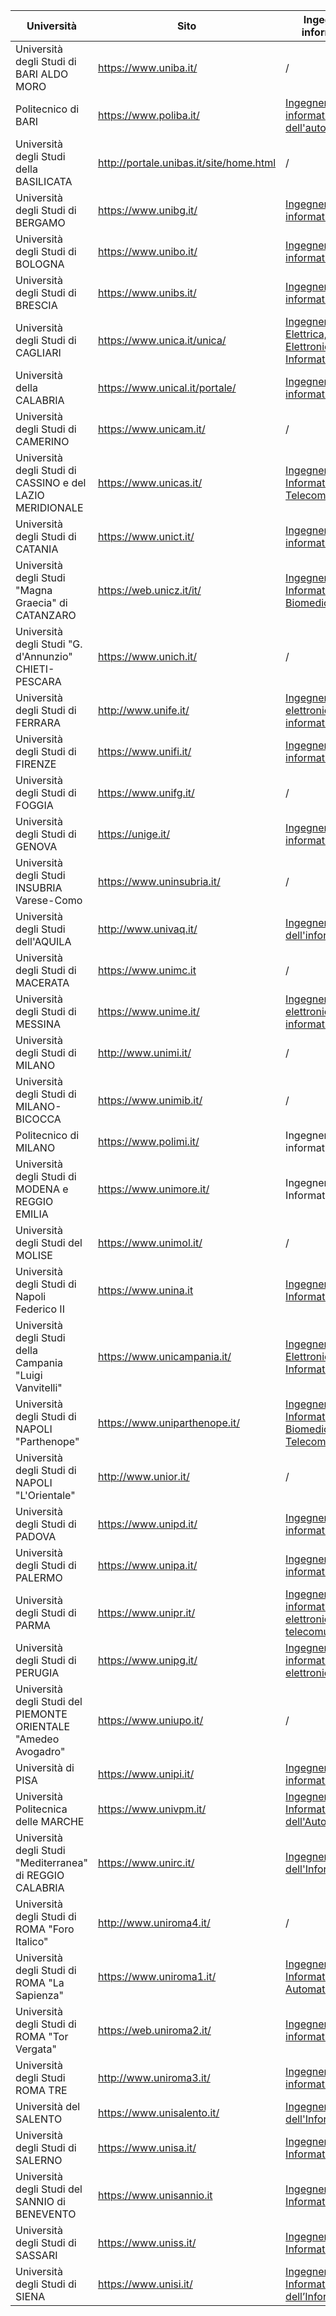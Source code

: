 
| Università                                 | Sito                   | Ingegneria informatica                                            | Informatica
| ------------------------------------------ | ---------------------- | ----------------------------------------------------------------- | ------------
| Università degli Studi di BARI ALDO MORO   | https://www.uniba.it/  | /                                                                 | [Informatica][uniba]  
| Politecnico di BARI                        | https://www.poliba.it/ | [Ingegneria informatica e dell'automazione][poliba]               | /  
| Università degli Studi della BASILICATA    | http://portale.unibas.it/site/home.html  | /                                               | [Informatica][unibas]  
| Università degli Studi di BERGAMO          | https://www.unibg.it/  | [Ingegneria informatica][unibg]                                   | /  
| Università degli Studi di BOLOGNA          | https://www.unibo.it/  | [Ingegneria informatica][unibo_inginf]                            | [Informatica][unibo_inf]
| Università degli Studi di BRESCIA          | https://www.unibs.it/  | [Ingegneria informatica][unibs]                                   | /  
| Università degli Studi di CAGLIARI         | https://www.unica.it/unica/  | [Ingegneria Elettrica, Elettronica e Informatica][unica_inginf] | [Informatica][unica_inf]  
| Università della CALABRIA                  | https://www.unical.it/portale/  | [Ingegneria informatica][unical_inginf]                  | [Informatica][unical_inf]
| Università degli Studi di CAMERINO         | https://www.unicam.it/ | /                                                                 | [Informatica][unicam]          
| Università degli Studi di CASSINO e del LAZIO MERIDIONALE | https://www.unicas.it/ | [Ingegneria Informatica e delle Telecomunicazioni][unicas] | /
| Università degli Studi di CATANIA          | https://www.unict.it/  | [Ingegneria informatica][unict_inginf]                            | [Informatica][unict_inf]
| Università degli Studi "Magna Graecia" di CATANZARO | https://web.unicz.it/it/ | [Ingegneria Informatica e Biomedica][unicz]            | /               
| Università degli Studi "G. d'Annunzio" CHIETI-PESCARA | https://www.unich.it/ | /                                                       | [Economia e Informatica per l'Impresa][unich]
| Università degli Studi di FERRARA          | http://www.unife.it/   | [Ingegneria elettronica e informatica][unife_inginf]              | [Informatica][unife_inf]
| Università degli Studi di FIRENZE          | https://www.unifi.it/  | [Ingegneria informatica][unifi_inginf]                            | [Informatica][unifi_inf]
| Università degli Studi di FOGGIA           | https://www.unifg.it/  | /                                                                 | / 
| Università degli Studi di GENOVA           | https://unige.it/      | [Ingegneria informatica][unige_inginf]                            | [Informatica][unige_inf]
| Università degli Studi INSUBRIA Varese-Como| https://www.uninsubria.it/ | /                                                             | [Informatica][uninsubria]
| Università degli Studi dell'AQUILA         | http://www.univaq.it/  | [Ingegneria dell'informazione][univaq_inginf]                     | [Informatica][univaq_inf]
| Università degli Studi di MACERATA         | https://www.unimc.it   | /                                                                 | /
| Università degli Studi di MESSINA          | https://www.unime.it/  | [Ingegneria elettronica e informatica][unime_inginf]              | [Informatica][unime_inf]
| Università degli Studi di MILANO           | http://www.unimi.it/   | /                                                                 | [Informatica][unimi]
| Università degli Studi di MILANO-BICOCCA   | https://www.unimib.it/ | /                                                                 | [Informatica][unimib]
| Politecnico di MILANO                      | https://www.polimi.it/ | Ingegneria informatica [1][polimi1] [2][polimi2]                  | /
| Università degli Studi di MODENA e REGGIO EMILIA | https://www.unimore.it/ | Ingegneria Informatica [1][unimore_inginf1] [2][unimore_inginf2] | [Informatica][unimore_inf]
| Università degli Studi del MOLISE          | https://www.unimol.it/ | /                                                                 | [Informatica][unimol]
| Università degli Studi di Napoli Federico II | https://www.unina.it | [Ingegneria Informatica][unina_inginf]                            | [Informatica][unina_inf]
| Università degli Studi della Campania "Luigi Vanvitelli" | https://www.unicampania.it/ | [Ingegneria Elettronica e Informatica][unicampania] | /
| Università degli Studi di NAPOLI "Parthenope"| https://www.uniparthenope.it/ | [Ingegneria Informatica, Biomedica e delle Telecomunicazioni][uniparthenope_inginf] | [Informatica][uniparthenope_inf]
| Università degli Studi di NAPOLI "L'Orientale" | http://www.unior.it/ | /                                                               | /
| Università degli Studi di PADOVA           | https://www.unipd.it/  | [Ingegneria informatica][unipd]                                   | / 
| Università degli Studi di PALERMO          | https://www.unipa.it/  | [Ingegneria informatica][unipa_inginf]                            | [Informatica][unipa_inf]
| Università degli Studi di PARMA            | https://www.unipr.it/  | [Ingegneria informatica, elettronica e delle telecomunicazioni][unipr_inginf] | [Informatica][unipr_inf] 
| Università degli Studi di PERUGIA          | https://www.unipg.it/  | [Ingegneria informatica ed elettronica][unipg_inginf]             | [Informatica][unipg_inf]
| Università degli Studi del PIEMONTE ORIENTALE "Amedeo Avogadro" | https://www.uniupo.it/ | /                                            | [Informatica][uniupo]
| Università di PISA                         | https://www.unipi.it/  | [Ingegneria informatica][unipi_inginf]                            | [Informatica][unipi_inf]
| Università Politecnica delle MARCHE        | https://www.univpm.it/ | [Ingegneria Informatica e dell'Automazione][univpm]               | /
| Università degli Studi "Mediterranea" di REGGIO CALABRIA | https://www.unirc.it/ | [Ingegneria dell'Informazione][unirc]                | /
| Università degli Studi di ROMA "Foro Italico" | http://www.uniroma4.it/ | /                                                             | /
| Università degli Studi di ROMA "La Sapienza"  | https://www.uniroma1.it/ | [Ingegneria Informatica e Automatica][uniroma1_inginf]       | [Informatica][uniroma1_inf]
| Università degli Studi di ROMA "Tor Vergata"  | https://web.uniroma2.it/ | [Ingegneria informatica][uniroma2_inginf]                    | [Informatica][uniroma2_inf]
| Università degli Studi ROMA TRE            | http://www.uniroma3.it/ | [Ingegneria informatica][uniroma3]                               | /
| Università del SALENTO                     | https://www.unisalento.it/ | [Ingegneria dell'Informazione][unisalento]                    | /
| Università degli Studi di SALERNO          | https://www.unisa.it/  | [Ingegneria Informatica][unisa_inginf]                            | [Informatica][unisa_inf]
| Università degli Studi del SANNIO di BENEVENTO | https://www.unisannio.it | [Ingegneria Informatica][unisannio]                         | /
| Università degli Studi di SASSARI          | https://www.uniss.it/  | [Ingegneria Informatica][uniss]                                   | /
| Università degli Studi di SIENA            | https://www.unisi.it/  | [Ingegneria Informatica e dell’Informazione][unisi]               | /

[uniba]: https://www.uniba.it/ricerca/dipartimenti/informatica/didattica/corsi-di-laurea/informatica-270/laurea-triennale-in-informatica-d.m.-270-1
[poliba]: https://poliba.esse3.cineca.it/Guide/PaginaCorso.do?corso_id=10002
<!-- //TODO where's the site ? -->
[unibas]:404
[unibg]: https://lt-ii.unibg.it/it/il-corso
[unibo_inginf]: https://corsi.unibo.it/laurea/IngegneriaInformatica/il-corso
[unibo_inf]:https://corsi.unibo.it/laurea/informatica/il-corso
[unibs]: https://www.unibs.it/ugov/degree/4684
[unica_inginf]: http://corsi.unica.it/ingegneriaelettricaeelettronica/didattica/corsi/
[unica_inf]: http://corsi.unica.it/informatica/didattica/laurea-triennale-in-informatica/
[unical_inginf]: https://www.dimes.unical.it/content/ingegneria-informatica
[unical_inf]: https://www.mat.unical.it/informatica/FirstDegreeCourse
[unicam]: https://didattica.unicam.it/Guide/PaginaCorso.do;?corso_id=10028
[unicas]: https://www.unicas.it/ingegneria-informatica-telecomunicazioni
[unict_inginf]: http://www.dieei.unict.it/it/corsi/l-8-inf/presentazione-del-corso
[unict_inf]: http://web.dmi.unict.it/corsi/l-31/presentazione-del-corso
[unicz]: https://unicz.esse3.cineca.it/Guide/PaginaCorso.do;?corso_id=10141
[unich]: https://cleii.unich.it/
[unife_inginf]: http://www.unife.it/ing/informazione
[unife_inf]: http://www.unife.it/scienze/informatica
[unifi_inginf]: https://www.ing-inl.unifi.it/ls-3-corso-di-studio.html
[unifi_inf]: https://www.informatica.unifi.it/ls-3-corso-di-studio.html
[unige_inginf]: https://corsi.unige.it/8719
[unige_inf]: https://corsi.unige.it/8759
[uninsubria]: https://www.uninsubria.it/offertaformativa/informatica
[univaq_inginf]: https://www.disim.univaq.it/didattica/content.php?laurea=10&pid=549&did=0
[univaq_inf]: https://www.disim.univaq.it/didattica/content.php?lid=it&pid=549&laurea=1&did=0
[unime_inginf]: https://www.unime.it/it/cds/ingegneria-elettronica-e-informatica
[unime_inf]: https://www.unime.it/it/cds/informatica
[unimi]: http://www.cosp.unimi.it/offerta_didattica/F1X.htm
[unimib]: https://www.unimib.it/ugov/degree/4375
[polimi1]: https://www.polimi.it/?id=6500&anno=2018&campus=&scuola=&corso=360
[polimi2]: https://www.polimi.it/?id=6500&anno=2018&campus=&scuola=&corso=358
[unimore_inginf1]: http://www.ingmo.unimore.it/site/home/didattica/lauree/ingegneria-informatica.html
[unimore_inginf2]: http://www.ingmo.unimore.it/site/home/didattica/lauree/ingegneria-informatica-sede-di-mantova.html
[unimore_inf]: http://www.fim.unimore.it/site/home/didattica/corsi-di-studio-in-informatica/laurea-triennale.html
[unimol]: https://dipbioter.unimol.it/didattica/corsi-di-laurea-triennali/informatica/
[unina_inginf]: http://www.ingegneria-informatica.unina.it/
[unina_inf]: http://informatica.dieti.unina.it/
[unicampania]: http://www.ingegneria.unicampania.it/didattica/corsi-di-studio/ingegneria-elettronica-e-informatica
[uniparthenope_inginf]: https://www.uniparthenope.it/ugov/degree/1561
[uniparthenope_inf]: https://www.uniparthenope.it/ugov/degree/1569
[unipd]: https://didattica.unipd.it/off/2019/lt/in/in0508
[unipa_inginf]: http://www.unipa.it/dipartimenti/ingegneria/cds/ingegneriainformatica2178
[unipa_inf]: https://www.unipa.it/dipartimenti/matematicaeinformatica/cds/informatica2086
[unipr_inginf]: https://cdl-iiet.unipr.it/it
[unipr_inf]: https://cdl-info.unipr.it/it
[unipg_inginf]: https://www.unipg.it/didattica/offerta-formativa/offerta-formativa-2018-19?idcorso=196&annoregolamento=2018
[unipg_inf]: https://www.unipg.it/didattica/offerta-formativa/offerta-formativa-2018-19?idcorso=226&annoregolamento=2018
[uniupo]: https://www.disit.uniupo.it/tutto-studenti/offerta-formativa/lauree-triennali/informatica
[unipi_inginf]: https://computer.ing.unipi.it/inginf-l
[unipi_inf]: https://www.di.unipi.it/it/didattica/inf-l
<!-- //TODO why am I doing this ? -->
[univpm]: 404
[unirc]: https://www.unirc.it/didattica/corsi_laurea.php?uid=582b8ea5-67f5-427a-aedb-1f091252b892
[uniroma1_inginf]: https://corsidilaurea.uniroma1.it/it/corso/2018/29931/home
[uniroma1_inf]: https://corsidilaurea.uniroma1.it/it/corso/2018/29923/home
[uniroma2_inginf]: http://inginformatica.uniroma2.it/index.php/laurea_triennale
[uniroma2_inf]: http://www.informatica.uniroma2.it/
[uniroma3]: http://www.uniroma3.it/corsi/dipartimento-di-ingegneria/l/2018-2019/ingegneria-informatica-0580706200800002/
[unisalento]: https://www.unisalento.it/didattica/cosa-studiare/corsi-di-laurea/-/dettaglio/corso/LB08/ingegneria-dell-informazione
[unisa_inginf]: https://corsi.unisa.it/ingegneria-informatica/presentazione
[unisa_inf]: https://corsi.unisa.it/informatica/presentazione
[unisannio]: https://www.ding.unisannio.it/offdidattica/corsi-di-laurea/ingegneria-informatica-863
[uniss]: https://www.uniss.it/ugov/degree/6178
[unisi]: https://www.unisi.it/ugov/degree/13756

